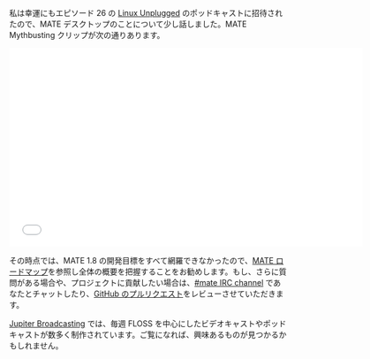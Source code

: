 <!-- 
.. link: https://www.jupiterbroadcasting.com/50947/mate-mythbusting-lup-26/
.. description: 
.. tags: News
.. date: 2014/02/05 00:17:32
.. title: MATE デスクトップ Mythbusting
.. slug: 2014-02-05-mate-desktop-mythbusting
.. author: Martin Wimpress
-->

私は幸運にもエピソード 26 の [Linux Unplugged](https://www.jupiterbroadcasting.com/show/linuxun/) のポッドキャストに招待されたので、MATE デスクトップのことについて少し話しました。MATE Mythbusting クリップが次の通りあります。

<iframe width="640" height="360" src="//www.youtube.com/embed/sRNK9QnnvCo?start=603" frameborder="0" allowfullscreen></iframe>

その時点では、MATE 1.8 の開発目標をすべて網羅できなかったので、[MATE ロードマップ](https://wiki.mate-desktop.org/#!pages/roadmap.md)を参照し全体の概要を把握することをお勧めします。もし、さらに質問がある場合や、プロジェクトに貢献したい場合は、[#mate IRC channel](https://web.libera.chat/?#mate) であなたとチャットしたり、[GitHub のプルリクエスト](https://github.com/mate-desktop)をレビューさせていただきます。

[Jupiter Broadcasting](https://www.jupiterbroadcasting.com) では、毎週 FLOSS を中心にしたビデオキャストやポッドキャストが数多く制作されています。ご覧になれば、興味あるものが見つかるかもしれません。
